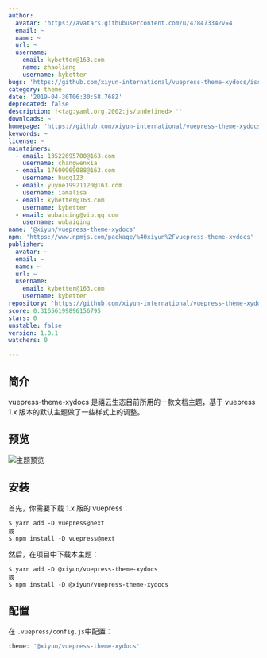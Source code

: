 ```yaml
---
author:
  avatar: 'https://avatars.githubusercontent.com/u/47847334?v=4'
  email: ~
  name: ~
  url: ~
  username:
    email: kybetter@163.com
    name: zhaoliang
    username: kybetter
bugs: 'https://github.com/xiyun-international/vuepress-theme-xydocs/issues'
category: theme
date: '2019-04-30T06:30:58.768Z'
deprecated: false
description: !<tag:yaml.org,2002:js/undefined> ''
downloads: ~
homepage: 'https://github.com/xiyun-international/vuepress-theme-xydocs#readme'
keywords: ~
license: ~
maintainers:
  - email: 13522695700@163.com
    username: changwenxia
  - email: 17600969088@163.com
    username: huqq123
  - email: yuyue19921120@163.com
    username: iamalisa
  - email: kybetter@163.com
    username: kybetter
  - email: wubaiqing@vip.qq.com
    username: wubaiqing
name: '@xiyun/vuepress-theme-xydocs'
npm: 'https://www.npmjs.com/package/%40xiyun%2Fvuepress-theme-xydocs'
publisher:
  avatar: ~
  email: ~
  name: ~
  url: ~
  username:
    email: kybetter@163.com
    username: kybetter
repository: 'https://github.com/xiyun-international/vuepress-theme-xydocs'
score: 0.31656199896156795
stars: 0
unstable: false
version: 1.0.1
watchers: 0

---
```


## 简介

vuepress-theme-xydocs 是禧云生态目前所用的一款文档主题，基于 vuepress 1.x 版本的默认主题做了一些样式上的调整。

## 预览

![主题预览](./images/preview.jpg)

## 安装

首先，你需要下载 1.x 版的 vuepress：

```shell
$ yarn add -D vuepress@next
或
$ npm install -D vuepress@next
```

然后，在项目中下载本主题：

```shell
$ yarn add -D @xiyun/vuepress-theme-xydocs
或
$ npm install -D @xiyun/vuepress-theme-xydocs
```


## 配置

在 `.vuepress/config.js`中配置：

```js
theme: '@xiyun/vuepress-theme-xydocs'
```

